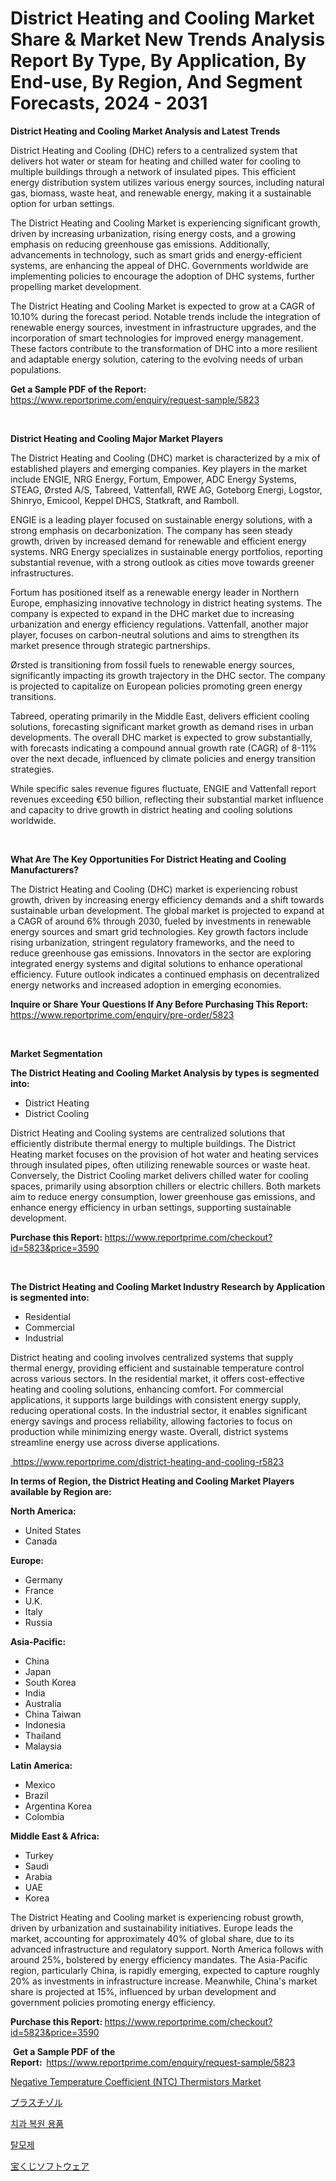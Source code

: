 <p><h1>District Heating and Cooling Market Share & Market New Trends Analysis Report By Type, By Application, By End-use, By Region, And Segment Forecasts, 2024 - 2031</h1></p><p><strong>District Heating and Cooling Market Analysis and Latest Trends</strong></p>
<p><p>District Heating and Cooling (DHC) refers to a centralized system that delivers hot water or steam for heating and chilled water for cooling to multiple buildings through a network of insulated pipes. This efficient energy distribution system utilizes various energy sources, including natural gas, biomass, waste heat, and renewable energy, making it a sustainable option for urban settings.</p><p>The District Heating and Cooling Market is experiencing significant growth, driven by increasing urbanization, rising energy costs, and a growing emphasis on reducing greenhouse gas emissions. Additionally, advancements in technology, such as smart grids and energy-efficient systems, are enhancing the appeal of DHC. Governments worldwide are implementing policies to encourage the adoption of DHC systems, further propelling market development.</p><p>The District Heating and Cooling Market is expected to grow at a CAGR of 10.10% during the forecast period. Notable trends include the integration of renewable energy sources, investment in infrastructure upgrades, and the incorporation of smart technologies for improved energy management. These factors contribute to the transformation of DHC into a more resilient and adaptable energy solution, catering to the evolving needs of urban populations.</p></p>
<p><strong>Get a Sample PDF of the Report:&nbsp;</strong> <a href="https://www.reportprime.com/enquiry/request-sample/5823">https://www.reportprime.com/enquiry/request-sample/5823</a></p>
<p>&nbsp;</p>
<p><strong>District Heating and Cooling Major Market Players</strong></p>
<p><p>The District Heating and Cooling (DHC) market is characterized by a mix of established players and emerging companies. Key players in the market include ENGIE, NRG Energy, Fortum, Empower, ADC Energy Systems, STEAG, Ørsted A/S, Tabreed, Vattenfall, RWE AG, Goteborg Energi, Logstor, Shinryo, Emicool, Keppel DHCS, Statkraft, and Ramboll.</p><p>ENGIE is a leading player focused on sustainable energy solutions, with a strong emphasis on decarbonization. The company has seen steady growth, driven by increased demand for renewable and efficient energy systems. NRG Energy specializes in sustainable energy portfolios, reporting substantial revenue, with a strong outlook as cities move towards greener infrastructures.</p><p>Fortum has positioned itself as a renewable energy leader in Northern Europe, emphasizing innovative technology in district heating systems. The company is expected to expand in the DHC market due to increasing urbanization and energy efficiency regulations. Vattenfall, another major player, focuses on carbon-neutral solutions and aims to strengthen its market presence through strategic partnerships.</p><p>Ørsted is transitioning from fossil fuels to renewable energy sources, significantly impacting its growth trajectory in the DHC sector. The company is projected to capitalize on European policies promoting green energy transitions.</p><p>Tabreed, operating primarily in the Middle East, delivers efficient cooling solutions, forecasting significant market growth as demand rises in urban developments. The overall DHC market is expected to grow substantially, with forecasts indicating a compound annual growth rate (CAGR) of 8-11% over the next decade, influenced by climate policies and energy transition strategies.</p><p>While specific sales revenue figures fluctuate, ENGIE and Vattenfall report revenues exceeding €50 billion, reflecting their substantial market influence and capacity to drive growth in district heating and cooling solutions worldwide.</p></p>
<p>&nbsp;</p>
<p><strong>What Are The Key Opportunities For District Heating and Cooling Manufacturers?</strong></p>
<p><p>The District Heating and Cooling (DHC) market is experiencing robust growth, driven by increasing energy efficiency demands and a shift towards sustainable urban development. The global market is projected to expand at a CAGR of around 6% through 2030, fueled by investments in renewable energy sources and smart grid technologies. Key growth factors include rising urbanization, stringent regulatory frameworks, and the need to reduce greenhouse gas emissions. Innovators in the sector are exploring integrated energy systems and digital solutions to enhance operational efficiency. Future outlook indicates a continued emphasis on decentralized energy networks and increased adoption in emerging economies.</p></p>
<p><strong>Inquire or Share Your Questions If Any Before Purchasing This Report:</strong> <a href="https://www.reportprime.com/enquiry/pre-order/5823">https://www.reportprime.com/enquiry/pre-order/5823</a></p>
<p>&nbsp;</p>
<p><strong>Market Segmentation</strong></p>
<p><strong>The District Heating and Cooling Market Analysis by types is segmented into:</strong></p>
<p><ul><li>District Heating</li><li>District Cooling</li></ul></p>
<p><p>District Heating and Cooling systems are centralized solutions that efficiently distribute thermal energy to multiple buildings. The District Heating market focuses on the provision of hot water and heating services through insulated pipes, often utilizing renewable sources or waste heat. Conversely, the District Cooling market delivers chilled water for cooling spaces, primarily using absorption chillers or electric chillers. Both markets aim to reduce energy consumption, lower greenhouse gas emissions, and enhance energy efficiency in urban settings, supporting sustainable development.</p></p>
<p><strong>Purchase this Report:&nbsp;</strong><a href="https://www.reportprime.com/checkout?id=5823&price=3590">https://www.reportprime.com/checkout?id=5823&price=3590</a></p>
<p>&nbsp;</p>
<p><strong>The District Heating and Cooling Market Industry Research by Application is segmented into:</strong></p>
<p><ul><li>Residential</li><li>Commercial</li><li>Industrial</li></ul></p>
<p><p>District heating and cooling involves centralized systems that supply thermal energy, providing efficient and sustainable temperature control across various sectors. In the residential market, it offers cost-effective heating and cooling solutions, enhancing comfort. For commercial applications, it supports large buildings with consistent energy supply, reducing operational costs. In the industrial sector, it enables significant energy savings and process reliability, allowing factories to focus on production while minimizing energy waste. Overall, district systems streamline energy use across diverse applications.</p></p>
<p><a href="https://www.reportprime.com/district-heating-and-cooling-r5823">&nbsp;https://www.reportprime.com/district-heating-and-cooling-r5823</a></p>
<p><strong>In terms of Region, the District Heating and Cooling Market Players available by Region are:</strong></p>
<p>
    <p> <strong> North America: </strong>
        <ul>
            <li>United States</li>
            <li>Canada</li>
        </ul>
        </p> 
    <p> <strong> Europe: </strong>
        <ul>
            <li>Germany</li>
            <li>France</li>
            <li>U.K.</li>
            <li>Italy</li>
            <li>Russia</li>
        </ul>
        </p> 
    <p> <strong> Asia-Pacific: </strong>
        <ul>
            <li>China</li>
            <li>Japan</li>
            <li>South Korea</li>
            <li>India</li>
            <li>Australia</li>
            <li>China Taiwan</li>
            <li>Indonesia</li>
            <li>Thailand</li>
            <li>Malaysia</li>
        </ul>
        </p> 
    <p> <strong> Latin America: </strong>
        <ul>
            <li>Mexico</li>
            <li>Brazil</li>
            <li>Argentina Korea</li>
            <li>Colombia</li>
        </ul>
        </p> 
    <p> <strong> Middle East & Africa: </strong>
        <ul>
            <li>Turkey</li>
            <li>Saudi</li>
            <li>Arabia</li>
            <li>UAE</li>
            <li>Korea</li>
        </ul>
    </p>
    </p>
<p><p>The District Heating and Cooling market is experiencing robust growth, driven by urbanization and sustainability initiatives. Europe leads the market, accounting for approximately 40% of global share, due to its advanced infrastructure and regulatory support. North America follows with around 25%, bolstered by energy efficiency mandates. The Asia-Pacific region, particularly China, is rapidly emerging, expected to capture roughly 20% as investments in infrastructure increase. Meanwhile, China's market share is projected at 15%, influenced by urban development and government policies promoting energy efficiency.</p></p>
<p><strong>Purchase this Report: </strong><a href="https://www.reportprime.com/checkout?id=5823&price=3590">https://www.reportprime.com/checkout?id=5823&price=3590</a></p>
<p>&nbsp;<strong>Get a Sample PDF of the Report:&nbsp;&nbsp;</strong><a href="https://www.reportprime.com/enquiry/request-sample/5823">https://www.reportprime.com/enquiry/request-sample/5823</a></p>
<p><strong></strong></p>
<p><p><a href="https://github.com/sofayahoo2023/Market-Research-Report-List-6/blob/main/negative-temperature-coefficient-ntc-thermistors-market.md">Negative Temperature Coefficient (NTC) Thermistors Market</a></p><p><a href="https://medium.com/@reyeshowell655/%E3%83%97%E3%83%A9%E3%82%B9%E3%83%81%E3%82%BD%E3%83%AB%E7%94%A3%E6%A5%AD%E4%BA%88%E6%B8%AC-%E5%B8%82%E5%A0%B4%E3%81%AE%E5%A4%89%E5%8C%96%E3%81%A8%E6%88%A6%E7%95%A5%E7%9A%84%E5%BF%85%E9%A0%88%E4%BA%8B%E9%A0%85-2024%E5%B9%B4-2031%E5%B9%B4-43d47ddd7c2b">プラスチゾル</a></p><p><a href="https://medium.com/@ransomjohns73/%EC%B9%98%EA%B3%BC-%EB%B3%B4%EC%B2%A0-%EC%9A%A9%ED%92%88-%EC%82%B0%EC%97%85%EC%97%90-%EB%8C%80%ED%95%9C-%ED%86%B5%EC%B0%B0-%EC%8B%9C%EC%9E%A5-%EC%9E%AC%EC%A0%95-%EC%83%81%ED%83%9C-%EC%8B%9C%EC%9E%A5-%EA%B7%9C%EB%AA%A8-%EB%B0%8F-2031%EB%85%84%EA%B9%8C%EC%A7%80%EC%9D%98-%EC%88%98%EC%9D%B5-%EB%B6%84%EC%84%9D-1e9d13aaab65">치과 복원 용품</a></p><p><a href="https://medium.com/@ransomjohns73/%EC%A0%9C%EB%AA%A8%EC%A0%9C-%EC%8B%9C%EC%9E%A5-%EA%B7%9C%EB%AA%A8-%EC%9C%A0%ED%98%95%EB%B3%84-%ED%81%AC%EB%A6%BC-%ED%83%80%EC%9E%85-%EC%A0%A4-%ED%83%80%EC%9E%85-%EB%A1%9C%EC%85%98-%ED%83%80%EC%9E%85-%EC%A0%9C%ED%92%88%EB%B3%84-%EB%82%A8%EC%84%B1%EC%9A%A9-%EC%97%AC%EC%84%B1%EC%9A%A9-%EA%B8%80%EB%A1%9C%EB%B2%8C-%EC%82%B0%EC%97%85-%EB%B6%84%EC%84%9D-%EC%A0%90%EC%9C%A0%EC%9C%A8-%EC%84%B1%EC%9E%A5-%ED%8A%B8%EB%A0%8C%EB%93%9C-%EB%B0%8F-2024%EB%85%84%EB%B6%80%ED%84%B0-2031%EB%85%84%EA%B9%8C%EC%A7%80%EC%9D%98-%EC%98%88%EC%B8%A1-e1ac858b4a64">탈모제</a></p><p><a href="https://medium.com/@reyeshowell655/%E5%AE%9D%E3%81%8F%E3%81%98%E3%82%BD%E3%83%95%E3%83%88%E3%82%A6%E3%82%A7%E3%82%A2%E5%B8%82%E5%A0%B4%E3%81%AE%E6%96%B0%E8%88%88%E3%83%88%E3%83%AC%E3%83%B3%E3%83%89%E3%81%A8%E5%B0%86%E6%9D%A5%E3%81%AE%E5%B1%95%E6%9C%9B-2024%E5%B9%B4%E3%81%8B%E3%82%892031%E5%B9%B4%E3%81%BE%E3%81%A7%E3%81%AE%E6%9C%9F%E9%96%93-715d932740f6">宝くじソフトウェア</a></p></p>